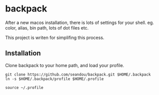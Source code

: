 # backpack

After a new macos installation, there is lots of settings for your shell. eg. color, alias, bin path, lots of dot files etc.

This project is writen for simplifing this process.


## Installation

Clone backpack to your home path, and load your profile.

```
git clone https://github.com/seandou/backpack.git $HOME/.backpack
ln -s $HOME/.backpack/profile $HOME/.profile

source ~/.profile
```